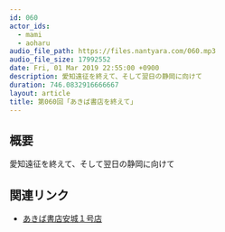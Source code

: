 ```yaml
---
id: 060
actor_ids:
  - mami
  - aoharu
audio_file_path: https://files.nantyara.com/060.mp3
audio_file_size: 17992552
date: Fri, 01 Mar 2019 22:55:00 +0900
description: 愛知遠征を終えて、そして翌日の静岡に向けて
duration: 746.0832916666667
layout: article
title: 第060回「あきば書店を終えて」
---
```

## 概要

愛知遠征を終えて、そして翌日の静岡に向けて

## 関連リンク

* [あきば書店安城１号店](https://twitter.com/akibasyoten_a1)

